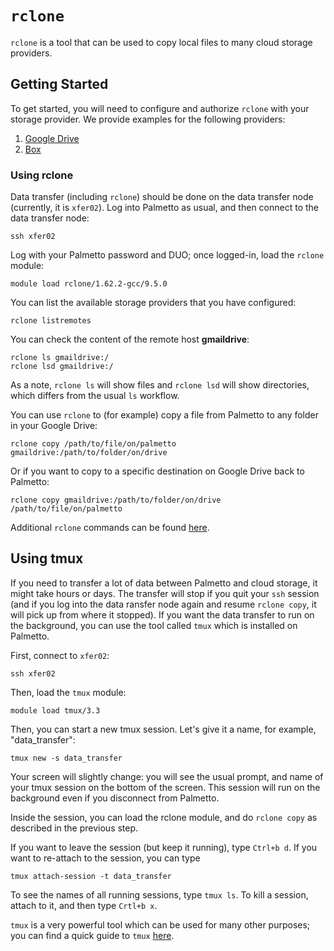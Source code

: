 # `rclone`

`rclone` is a tool that can be used to copy local files to many cloud storage
providers.

## Getting Started

To get started, you will need to configure and authorize `rclone` with your
storage provider. We provide examples for the following providers:

1. [Google Drive](./gdrive/README.md)
1. [Box](./box/README.md)

### Using rclone

Data transfer (including `rclone`) should be done on the data transfer node
(currently, it is `xfer02`). Log into Palmetto as usual, and then connect to the
data transfer node:

```
ssh xfer02
```

Log with your Palmetto password and DUO; once logged-in, load the `rclone`
module:

```
module load rclone/1.62.2-gcc/9.5.0
```

You can list the available storage providers that you have configured:

```
rclone listremotes
```

You can check the content of the remote host **gmaildrive**:

```
rclone ls gmaildrive:/
rclone lsd gmaildrive:/
```

As a note, `rclone ls` will show files and `rclone lsd` will show directories,
which differs from the usual `ls` workflow.

You can use `rclone` to (for example) copy a file from Palmetto to any folder in
your Google Drive:

```
rclone copy /path/to/file/on/palmetto gmaildrive:/path/to/folder/on/drive
```

Or if you want to copy to a specific destination on Google Drive back to
Palmetto:

```
rclone copy gmaildrive:/path/to/folder/on/drive /path/to/file/on/palmetto
```

Additional `rclone` commands can be found [here](http://rclone.org/docs/).

## Using tmux

If you need to transfer a lot of data between Palmetto and cloud storage, it
might take hours or days. The transfer will stop if you quit your `ssh` session
(and if you log into the data ransfer node again and resume `rclone copy`, it
will pick up from where it stopped). If you want the data transfer to run on the
background, you can use the tool called `tmux` which is installed on Palmetto.

First, connect to `xfer02`:

```
ssh xfer02
```

Then, load the `tmux` module:

```
module load tmux/3.3
```

Then, you can start a new tmux session. Let's give it a name, for example,
"data_transfer":

```
tmux new -s data_transfer
```

Your screen will slightly change: you will see the usual prompt, and name of
your tmux session on the bottom of the screen. This session will run on the
background even if you disconnect from Palmetto.

Inside the session, you can load the rclone module, and do `rclone copy` as
described in the previous step.

If you want to leave the session (but keep it running), type `Ctrl+b d`. If you
want to re-attach to the session, you can type

```
tmux attach-session -t data_transfer
```

To see the names of all running sessions, type `tmux ls`. To kill a session,
attach to it, and then type `Crtl+b x`.

`tmux` is a very powerful tool which can be used for many other purposes; you
can find a quick guide to `tmux`
[here](https://www.hamvocke.com/blog/a-quick-and-easy-guide-to-tmux/).
